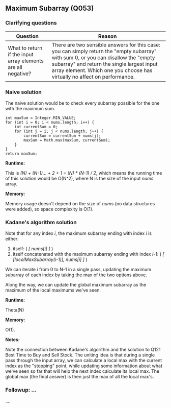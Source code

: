 ## Maximum Subarray (Q053)

### Clarifying questions

| Question | Reason |
| --- | --- |
| What to return if the input array elements are all negative? | There are two sensible answers for this case: you can simply return the "empty subarray" with sum 0, or you can disallow the "empty subarray" and return the single largest input array element. Which one you choose has virtually no affect on performance. |

### Naive solution

The naive solution would be to check every subarray possible for the one with the maximum sum.

```
int maxSum = Integer.MIN_VALUE;
for (int i = 0; i < nums.length; i++) {
    int currentSum = 0;
    for (int j = i; j < nums.length; j++) {
        currentSum = currentSum + nums[j];
        maxSum = Math.max(maxSum, currentSum);
    }
}
return maxSum;
```

**Runtime:**

This is *(N) + (N-1)... + 2 + 1 = (N) * (N-1) / 2*, which means the running time of this solution would be O(N^2), where N is the size of the input *nums* array.

**Memory:**

Memory usage doesn't depend on the size of *nums* (no data structures were added), so space complexity is O(1).


### Kadane's algorithm solution

Note that for any index *i*, the maximum subarray ending with index *i* is either:

1) itself: ( *[ nums[i] ]* )
2) itself concatenated with the maximum subarray ending with index *i-1*: ( *[ [localMaxSubarray(i-1)], nums[i] ]* )

We can iterate *i* from 0 to N-1 in a single pass, updating the maximum subarray of each index by taking the max of the two options above.

Along the way, we can update the global maximum subarray as the maximum of the local maximums we've seen.

**Runtime:**

Theta(N)

**Memory:**

O(1).

**Notes:**

Note the connection between Kadane's algorithm and the solution to Q121 Best Time to Buy and Sell Stock. The uniting idea is that during a single pass through the input array, we can calculate a local max with the current index as the "stopping" point, while updating some information about what we've seen so far that will help the next index calculate its local max. The global max (the final answer) is then just the max of all the local max's.

### Followup: ...

....
